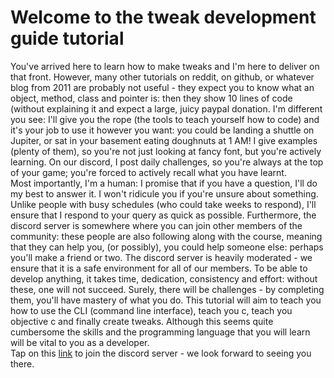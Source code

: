 # Welcome to the tweak development guide tutorial 
You've arrived here to learn how to make tweaks and I'm here to deliver on that front. However, many other tutorials on reddit, on github, or whatever blog from 2011 are probably not useful - they expect you to know what an object, method, class and pointer is: then they show 10 lines of code (without explaining it and expect a large, juicy paypal donation.
I'm different you see: I'll give you the rope (the tools to teach yourself how to code) and it's your job to use it however you want: you could be landing a shuttle on Jupiter, or sat in your basement eating doughnuts at 1 AM!
I give examples (plenty of them), so you're not just looking at fancy font, but you're actively learning. On our discord, I post daily challenges, so you're always at the top of your game; you're forced to actively recall what you have learnt.    
Most importantly, I'm a human: I promise that if you have a question, I'll do my best to answer it. I won't ridicule you if you're unsure about something. Unlike people with busy schedules (who could take weeks to respond), I'll ensure that I respond to your query as quick as possible.
Furthermore, the discord server is somewhere where you can join other members of the community: these people are also following along with the course, meaning that they can help you, (or possibly), you could help someone else: perhaps you'll make a friend or two. The discord server is heavily moderated - we ensure that it is a safe environment for all of our members.
To be able to develop anything, it takes time, dedication, consistency  and effort: without these, one will not succeed. Surely, there will be challenges - by completing them, you'll have mastery of what you do.
This tutorial will aim to teach you how to use the CLI (command line interface), teach you c, teach you objective c and finally create tweaks. 
Although this seems quite cumbersome the skills and the programming language  that you will learn will be vital to you as a developer.  
Tap on this [link](https://discord.gg/nX7c4VZnBu) to join the discord server - we look forward to seeing you there.
